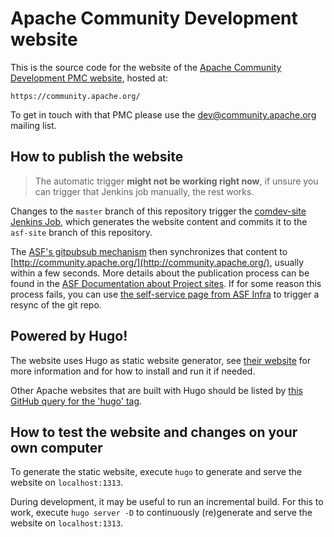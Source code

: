 <!--                                                                                                                                                                                                    
Licensed to the Apache Software Foundation (ASF) under one or more
contributor license agreements.  See the NOTICE file distributed with
this work for additional information regarding copyright ownership.
The ASF licenses this file to You under the Apache License, Version 2.0
(the "License"); you may not use this file except in compliance with
the License.  You may obtain a copy of the License at
   
    http://www.apache.org/licenses/LICENSE-2.0

Unless required by applicable law or agreed to in writing, software
distributed under the License is distributed on an "AS IS" BASIS,
WITHOUT WARRANTIES OR CONDITIONS OF ANY KIND, either express or implied.
See the License for the specific language governing permissions and
limitations under the License.
-->
# Apache Community Development website

This is the source code for the website of the [Apache Community Development PMC website](https://community.apache.org/), hosted at:

    https://community.apache.org/
    
To get in touch with that PMC please use the [dev@community.apache.org](https://lists.apache.org/list.html?dev@community.apache.org) mailing list.

## How to publish the website

> The automatic trigger **might not be working right now**, if unsure you can trigger that Jenkins job manually, the rest works.

Changes to the `master` branch of this repository trigger the [comdev-site Jenkins Job](https://builds.apache.org/job/comdev-site/), which generates the website content and commits it to the `asf-site` branch of this repository. 

The [ASF's gitpubsub mechanism](https://blogs.apache.org/infra/entry/git_based_websites_available) then synchronizes that content to [http://community.apache.org/](http://community.apache.org/), usually within a few seconds. More details about the publication process can be found in the [ASF Documentation about Project sites](https://www.apache.org/dev/project-site.html). If for some reason this process fails, you can use [the self-service page from ASF Infra](https://selfserve.apache.org/) to trigger a resync of the git repo.

## Powered by Hugo!

The website uses Hugo as static website generator, see [their website](https://gohugo.io/) for more information
and for how to install and run it if needed.

Other Apache websites that are built with Hugo should be listed by [this GitHub query for the 'hugo' tag](https://github.com/search?q=topic%3Ahugo+org%3Aapache&type=Repositories).

## How to test the website and changes on your own computer

To generate the static website, execute `hugo` to generate and serve the website on `localhost:1313`.

During development, it may be useful to run an incremental build. For this to work, execute `hugo server -D` to 
continuously (re)generate and serve the website on `localhost:1313`.

